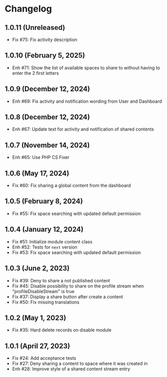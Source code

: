 Changelog
=========

1.0.11 (Unreleased)
-------------------------
- Fix #75: Fix activity description

1.0.10 (February 5, 2025)
-------------------------
- Enh #71: Show the list of available spaces to share to without having to enter the 2 first letters

1.0.9 (December 12, 2024)
-------------------------
- Enh #69: Fix activity and notification wording from User and Dashboard

1.0.8 (December 12, 2024)
-------------------------
- Enh #67: Update text for activity and notification of shared contents

1.0.7 (November 14, 2024)
-------------------------
- Enh #65: Use PHP CS Fixer

1.0.6 (May 17, 2024)
--------------------
- Fix #60: Fix sharing a global content from the dashboard

1.0.5 (February 8, 2024)
------------------------
- Fix #55: Fix space searching with updated default permission

1.0.4 (January 12, 2024)
------------------------
- Fix #51: Initialize module content class
- Enh #52: Tests for `next` version
- Fix #53: Fix space searching with updated default permission

1.0.3 (June 2, 2023)
--------------------
- Fix #39: Deny to share a not published content
- Fix #45: Disable possibility to share on the profile stream when "profileDisableStream" is true
- Fix #37: Display a share button after create a content
- Fix #50: Fix missing translations

1.0.2 (May 1, 2023)
-------------------
- Fix #35: Hard delete records on disable module

1.0.1 (April 27, 2023)
----------------------
- Fix #24: Add acceptance tests
- Fix #27: Deny sharing a content to space where it was created in
- Enh #28: Improve style of a shared content stream entry
